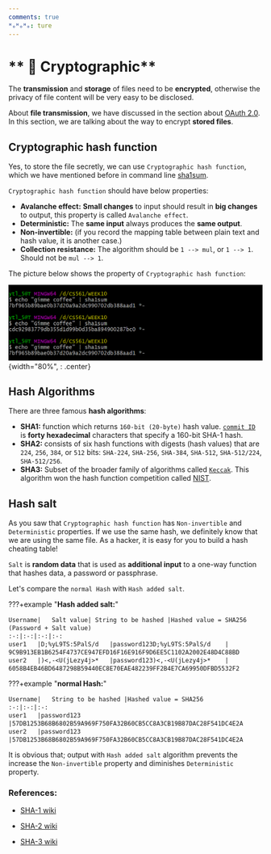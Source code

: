 ```yaml
---
comments: true
ᴴₒᴴₒᴴₒ: ture
---
```


# ** 🦺 Cryptographic**

The **transmission** and **storage** of files need to be **encrypted**, otherwise the privacy of file content will be very easy to be disclosed. 

About **file transmission**, we have discussed in the section about [OAuth 2.0](../../5_FullStack/Frontend/Auth.md). In this section, we are talking about the way to encrypt **stored files**.

## **Cryptographic hash function**

Yes, to store the file secretly, we can use `Cryptographic hash function`, which we have mentioned before in command line [sha1sum](../../2_Software_Engineering/Terminal/contents.md/#sha1sum).

`Cryptographic hash function` should have below properties:

  - **Avalanche effect:** **Small changes** to input should result in **big changes** to output, this property is called `Avalanche effect`.
  - **Deterministic:** The **same input** always produces the **same output**.
  - **Non-invertible:** (if you record the mapping table between plain text and hash value, it is another case.)
  - **Collection resistance:** The algorithm should be `1 --> mul`, or `1 --> 1`. Should not be `mul --> 1`.

The picture below shows the property of `Cryptographic hash function`:

![sha1sum](../../2_Software_Engineering/Terminal/pictures/sha1.png){width="80%", : .center}  

## **Hash Algorithms**

There are three famous **hash algorithms**:

  - **SHA1:** function which returns `160-bit (20-byte)` hash value. [`commit ID`](../Github/theory.md/#git-commit) is **forty hexadecimal** characters that specify a 160-bit SHA-1 hash.
  - **SHA2:** consists of six hash functions with digests (hash values) that are `224`, `256`, `384`, or `512` bits: `SHA-224`, `SHA-256`, `SHA-384`, `SHA-512`, `SHA-512/224`, `SHA-512/256`.
  - **SHA3:** Subset of the broader family of algorithms called [`Keccak`](https://en.wikipedia.org/wiki/SHA-3). This algorithm won the hash function competition called [NIST](https://www.nists.org/conference).

## **Hash salt**

As you saw that `Cryptographic hash function` has `Non-invertible` and `Deterministic` properties. If we use the same hash, we definitely know that we are using the same file. As a hacker, it is easy for you to build a hash cheating table!

`Salt` is **random data** that is used as **additional input** to a one-way function that hashes data, a password or passphrase.

Let's compare the `normal Hash` with `Hash added salt`.

???+example "**Hash added salt:**"

    Username|	Salt value|	String to be hashed	|Hashed value = SHA256 (Password + Salt value)
    :-:|:-:|:-:|:-:
    user1	|D;%yL9TS:5PalS/d	|password123D;%yL9TS:5PalS/d	|   9C9B913EB1B6254F4737CE947EFD16F16E916F9D6EE5C1102A2002E48D4C88BD
    user2	|)<,-<U(jLezy4j>*	|password123)<,-<U(jLezy4j>*	|   6058B4EB46BD6487298B59440EC8E70EAE482239FF2B4E7CA69950DFBD5532F2

???+example "**normal Hash:**"
  
    Username|	String to be hashed	|Hashed value = SHA256
    :-:|:-:|:-:
    user1	|password123	|57DB1253B68B6802B59A969F750FA32B60CB5CC8A3CB19B87DAC28F541DC4E2A
    user2	|password123	|57DB1253B68B6802B59A969F750FA32B60CB5CC8A3CB19B87DAC28F541DC4E2A

It is obvious that; output with `Hash added salt` algorithm prevents the increase the `Non-invertible` property and diminishes `Deterministic` property.

### **References:**

- [SHA-1 wiki](https://en.wikipedia.org/wiki/SHA-1)

- [SHA-2 wiki](https://en.wikipedia.org/wiki/SHA-2)

- [SHA-3 wiki](https://en.wikipedia.org/wiki/SHA-3)